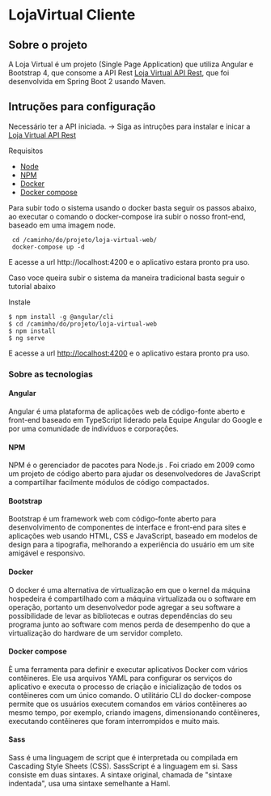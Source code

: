 # LojaVirtual Cliente

## Sobre o projeto

A Loja Virtual é um projeto (Single Page Application) que utiliza Angular e Bootstrap 4, que consome a API Rest <a href="https://github.com/LittleNogueira/loja-virtual-core" target="_blank" >Loja Virtual API Rest</a>, que foi desenvolvida em Spring Boot 2 usando Maven.

## Intruções para configuração

Necessário ter a API iniciada. -> Siga as intruções para instalar e inicar a <a href="https://github.com/LittleNogueira/loja-virtual-core" target="_blank" >Loja Virtual API Rest</a>


Requisitos

- <a href="https://nodejs.org/en/" target="_blank" >Node<a/>
- <a href="https://www.npmjs.com/get-npm" target="_blank" >NPM</a>
- <a href="https://docs.docker.com/docker-for-windows/install/" target="_blank" >Docker</a>
- <a href="https://docs.docker.com/compose/install/" target="_blank" >Docker compose</a>
  
Para subir todo o sistema usando o docker basta seguir os passos abaixo, ao executar o comando o docker-compose ira subir o nosso front-end, baseado em uma imagem node. 

```
 cd /caminho/do/projeto/loja-virtual-web/
 docker-compose up -d
```
E acesse a url http://localhost:4200 e o aplicativo estara pronto pra uso.

Caso voce queira subir o sistema da maneira tradicional basta seguir o tutorial abaixo

Instale 

```
$ npm install -g @angular/cli
$ cd /camimho/do/projeto/loja-virtual-web
$ npm install
$ ng serve
```

E acesse a url <a href="http://localhost:4200" target="_blank">http://localhost:4200</a> e o aplicativo estara pronto pra uso.

### Sobre as tecnologias

#### Angular

Angular é uma plataforma de aplicações web de código-fonte aberto e front-end baseado em TypeScript liderado pela Equipe Angular do Google e por uma comunidade de indivíduos e corporações.

#### NPM

NPM é o gerenciador de pacotes para Node.js . Foi criado em 2009 como um projeto de código aberto para ajudar os desenvolvedores de JavaScript a compartilhar facilmente módulos de código compactados.

#### Bootstrap

Bootstrap é um framework web com código-fonte aberto para desenvolvimento de componentes de interface e front-end para sites e aplicações web usando HTML, CSS e JavaScript, baseado em modelos de design para a tipografia, melhorando a experiência do usuário em um site amigável e responsivo.

#### Docker

O docker é uma alternativa de virtualização em que o kernel da máquina hospedeira é compartilhado com a máquina virtualizada ou o software em operação, portanto um desenvolvedor pode agregar a seu software a possibilidade de levar as bibliotecas e outras dependências do seu programa junto ao software com menos perda de desempenho do que a virtualização do hardware de um servidor completo.

#### Docker compose

È uma ferramenta para definir e executar aplicativos Docker com vários contêineres. Ele usa arquivos YAML para configurar os serviços do aplicativo e executa o processo de criação e inicialização de todos os contêineres com um único comando. O utilitário CLI do docker-compose permite que os usuários executem comandos em vários contêineres ao mesmo tempo, por exemplo, criando imagens, dimensionando contêineres, executando contêineres que foram interrompidos e muito mais.

#### Sass

Sass é uma linguagem de script que é interpretada ou compilada em Cascading Style Sheets (CSS). SassScript é a linguagem em si. Sass consiste em duas sintaxes. A sintaxe original, chamada de "sintaxe indentada", usa uma sintaxe semelhante a Haml.
